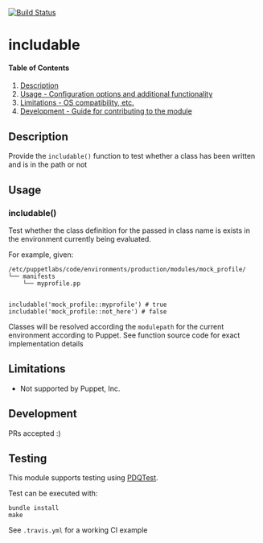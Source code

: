 [![Build Status](https://travis-ci.org/GeoffWilliams/puppet-includable.svg?branch=master)](https://travis-ci.org/GeoffWilliams/puppet-includable)
# includable

#### Table of Contents

1. [Description](#description)
1. [Usage - Configuration options and additional functionality](#usage)
1. [Limitations - OS compatibility, etc.](#limitations)
1. [Development - Guide for contributing to the module](#development)

## Description

Provide the `includable()` function to test whether a class has been written and is in the path or not

## Usage

### includable()

Test whether the class definition for the passed in class name is exists in the environment currently
being evaluated.

For example, given:

```
/etc/puppetlabs/code/environments/production/modules/mock_profile/
└── manifests
    └── myprofile.pp


includable('mock_profile::myprofile') # true
includable('mock_profile::not_here') # false 
```

Classes will be resolved according the `modulepath` for the current environment according to Puppet. See function 
source code for exact implementation details


## Limitations
* Not supported by Puppet, Inc.

## Development

PRs accepted :)

## Testing
This module supports testing using [PDQTest](https://github.com/declarativesystems/pdqtest).


Test can be executed with:

```
bundle install
make
```

See `.travis.yml` for a working CI example
